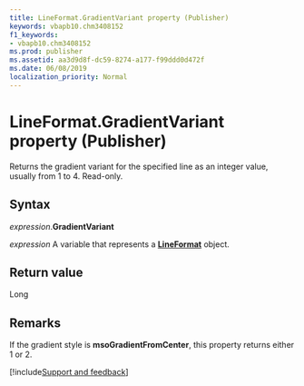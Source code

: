 ```yaml
---
title: LineFormat.GradientVariant property (Publisher)
keywords: vbapb10.chm3408152
f1_keywords:
- vbapb10.chm3408152
ms.prod: publisher
ms.assetid: aa3d9d8f-dc59-8274-a177-f99ddd0d472f
ms.date: 06/08/2019
localization_priority: Normal
---
```



# LineFormat.GradientVariant property (Publisher)

Returns the gradient variant for the specified line as an integer value, usually from 1 to 4. Read-only.


## Syntax

_expression_.**GradientVariant**

_expression_ A variable that represents a **[LineFormat](Publisher.LineFormat.md)** object.


## Return value

Long


## Remarks

If the gradient style is **msoGradientFromCenter**, this property returns either 1 or 2. 



[!include[Support and feedback](~/includes/feedback-boilerplate.md)]